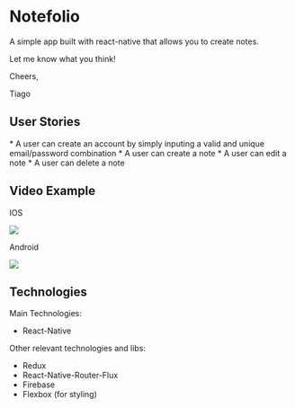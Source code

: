<h1>Notefolio</h1>

A simple app built with react-native that allows you to create notes.

Let me know what you think!

Cheers,

Tiago

<h2>User Stories</h2>
* A user can create an account by simply inputing a valid and unique email/password combination
* A user can create a note
* A user can edit a note
* A user can delete a note

<h2>Video Example</h2>

<p>IOS</p>

<img src="https://i.imgur.com/HdTvrJz.gif" />

<p>Android</p>
<img src="https://i.imgur.com/NXTJ2TL.gif" />

<h2>Technologies</h2>

Main Technologies:

* React-Native

Other relevant technologies and libs:

* Redux
* React-Native-Router-Flux
* Firebase
* Flexbox (for styling)
